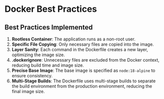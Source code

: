 # Docker Best Practices

## Best Practices Implemented
1. **Rootless Container**: The application runs as a non-root user.
2. **Specific File Copying**: Only necessary files are copied into the image.
3. **Layer Sanity**: Each command in the Dockerfile creates a new layer, optimizing the image size.
4. **.dockerignore**: Unnecessary files are excluded from the Docker context, reducing build time and image size.
5. **Precise Base Image**: The base image is specified as `node:18-alpine` to ensure consistency.
6. **Multi-Stage Builds**: The Dockerfile uses multi-stage builds to separate the build environment from the production environment, reducing the final image size. 
